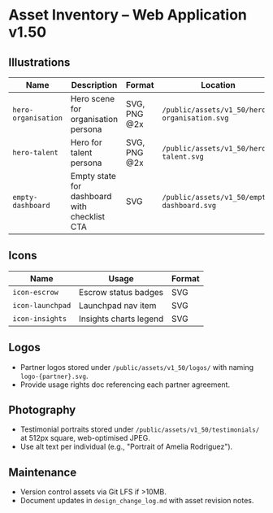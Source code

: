 # Asset Inventory – Web Application v1.50

## Illustrations
| Name | Description | Format | Location |
| --- | --- | --- | --- |
| `hero-organisation` | Hero scene for organisation persona | SVG, PNG @2x | `/public/assets/v1_50/hero-organisation.svg` |
| `hero-talent` | Hero for talent persona | SVG, PNG @2x | `/public/assets/v1_50/hero-talent.svg` |
| `empty-dashboard` | Empty state for dashboard with checklist CTA | SVG | `/public/assets/v1_50/empty-dashboard.svg` |

## Icons
| Name | Usage | Format |
| --- | --- | --- |
| `icon-escrow` | Escrow status badges | SVG |
| `icon-launchpad` | Launchpad nav item | SVG |
| `icon-insights` | Insights charts legend | SVG |

## Logos
- Partner logos stored under `/public/assets/v1_50/logos/` with naming `logo-{partner}.svg`.
- Provide usage rights doc referencing each partner agreement.

## Photography
- Testimonial portraits stored under `/public/assets/v1_50/testimonials/` at 512px square, web-optimised JPEG.
- Use alt text per individual (e.g., "Portrait of Amelia Rodriguez").

## Maintenance
- Version control assets via Git LFS if >10MB.
- Document updates in `design_change_log.md` with asset revision notes.
